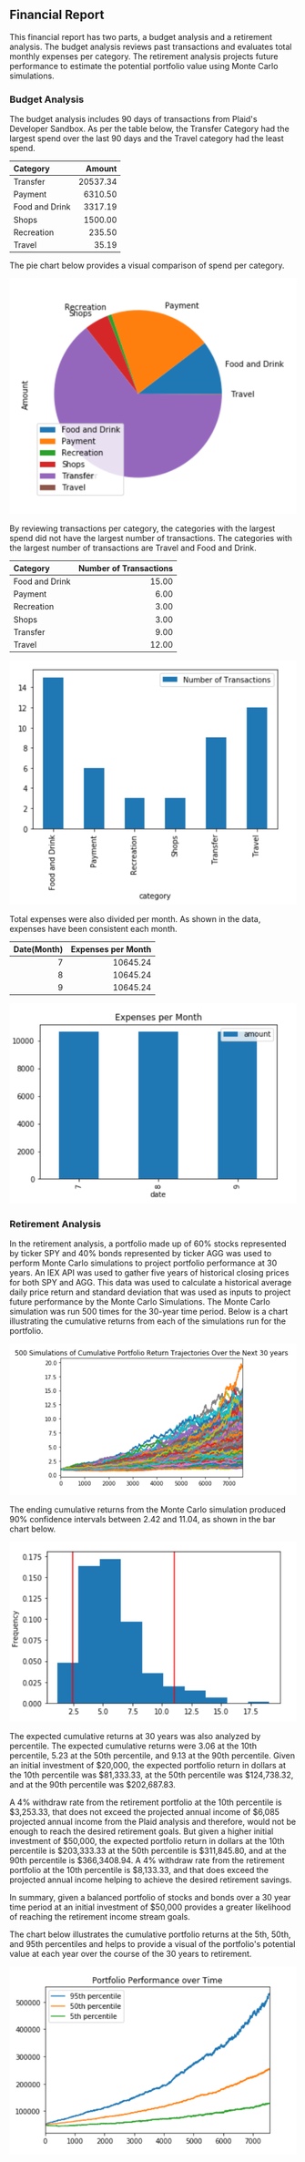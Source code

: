 ## Financial Report

This financial report has two parts, a budget analysis and a retirement analysis. The budget analysis reviews past transactions and evaluates total monthly expenses per category.  The retirement analysis projects future performance to estimate the potential portfolio value using Monte Carlo simulations. 

### Budget Analysis 

The budget analysis includes 90 days of transactions from Plaid's Developer Sandbox. As per the table below, the Transfer Category had the largest spend over the last 90 days and the Travel category had the least spend.   


| Category       |   Amount |
|:---------------|---------:|
| Transfer       | 20537.34 |
| Payment        |  6310.50 |
| Food and Drink |  3317.19 |
| Shops          |  1500.00 |
| Recreation     |   235.50 |
| Travel         |    35.19 |


The pie chart below provides a visual comparison of spend per category. 

![Pie Chart](/Images/PieChart_BudgetAnalysis.png)

By reviewing transactions per category, the categories with the largest spend did not have the largest number of transactions. The categories with the largest number of transactions are Travel and Food and Drink.  



| Category       |   Number of Transactions |
|:---------------|-------------------------:|
| Food and Drink |                    15.00 |
| Payment        |                     6.00 |
| Recreation     |                     3.00 |
| Shops          |                     3.00 |
| Transfer       |                     9.00 |
| Travel         |                    12.00 |


![Bar_Chart](/Images/NumberofTrxns_budgetAnalysis.png)

Total expenses were also divided per month. As shown in the data, expenses have been consistent each month.

|   Date(Month) |   Expenses per Month |
|--------------:|---------------------:|
|             7 |             10645.24 |
|             8 |             10645.24 |
|             9 |             10645.24 |


![Bar Chart](/Images/BarChart_BudgetAnalysis.png)


### Retirement Analysis 

In the retirement analysis, a portfolio made up of 60% stocks represented by ticker SPY and 40% bonds represented by ticker AGG was used to perform Monte Carlo simulations to project portfolio performance at 30 years. An IEX API was used to gather five years of historical closing prices for both SPY and AGG. This data was used to calculate a historical average daily price return and standard deviation that was used as inputs to project future performance by the Monte Carlo Simulations. The Monte Carlo simulation was run 500 times for the 30-year time period. Below is a chart illustrating the cumulative returns from each of the simulations run for the portfolio.

![Chart](/Images/Portfolio_Simulations.png)

The ending cumulative returns from the Monte Carlo simulation produced 90% confidence intervals between 2.42 and 11.04, as shown in the bar chart below. 

![Chart](/Images/confidence_interval.png)

The expected cumulative returns at 30 years was also analyzed by percentile.  The expected cumulative returns were 3.06 at the 10th percentile, 5.23 at the 50th percentile, and 9.13 at the 90th percentile.   Given an initial investment of $20,000, the expected portfolio return in dollars at the 10th percentile was $81,333.33, at the 50th percentile was $124,738.32, and at the 90th percentile was $202,687.83. 

A 4% withdraw rate from the retirement portfolio at the 10th percentile is $3,253.33, that does not exceed the projected annual income of $6,085 projected annual income from the Plaid analysis and therefore, would not be enough to reach the desired retirement goals. But given a higher initial investment of $50,000, the expected portfolio return in dollars at the 10th percentile is $203,333.33 at the 50th percentile is $311,845.80, and at the 90th percentile is $366,3408.94. A 4% withdraw rate from the retirement portfolio at the 10th percentile is $8,133.33, and that does exceed the projected annual income helping to achieve the desired retirement savings. 

In summary, given a balanced portfolio of stocks and bonds over a 30 year time period at an initial investment of $50,000 provides a greater likelihood of reaching the retirement income stream goals.

The chart below illustrates the cumulative portfolio returns at the 5th, 50th, and 95th percentiles and helps to provide a visual of the portfolio's potential value at each year over the course of the 30 years to retirement. 

![Chart](/Images/Portfolio_performance_overtime.png)

